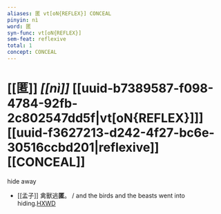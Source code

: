 ```yaml
---
aliases: 匿 vt[oN{REFLEX}] CONCEAL
pinyin: nì
word: 匿
syn-func: vt[oN{REFLEX}]
sem-feat: reflexive
total: 1
concept: CONCEAL 
---
```

# [[匿]] *[[nì]]*  [[uuid-b7389587-f098-4784-92fb-2c802547dd5f|vt[oN{REFLEX}]]] [[uuid-f3627213-d242-4f27-bc6e-30516ccbd201|reflexive]] [[CONCEAL]]
hide away
 - [[孟子]] 禽獸逃**匿**。 / and the birds and the beasts went into hiding.[HXWD](https://hxwd.org/textview.html?location=KR1h0001_tls_005-46a.16)